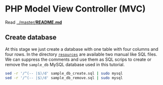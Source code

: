 # PHP Model View Controller (MVC)

Read [../master/**README.md**](../master/README.md)

## Create database

At this stage we just create a database with one table with four columns and four rows. In the directory [`resources`](resources/) are available two manual like SQL files. We can suppress the comments and use them as SQL scrips to create or remove the `sample_db` MySQL database used in this tutorial.

```bash
sed -r '/^(-- |$)/d' sample_db_create.sql | sudo mysql
sed -r '/^(-- |$)/d' sample_db_remove.sql | sudo mysql
```
